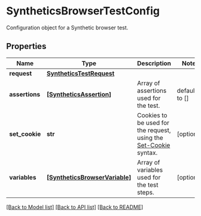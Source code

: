 # SyntheticsBrowserTestConfig

Configuration object for a Synthetic browser test.

## Properties
Name | Type | Description | Notes
------------ | ------------- | ------------- | -------------
**request** | [**SyntheticsTestRequest**](SyntheticsTestRequest.md) |  | 
**assertions** | [**[SyntheticsAssertion]**](SyntheticsAssertion.md) | Array of assertions used for the test. | defaults to []
**set_cookie** | **str** | Cookies to be used for the request, using the [Set-Cookie](https://developer.mozilla.org/en-US/docs/Web/HTTP/Headers/Set-Cookie) syntax. | [optional] 
**variables** | [**[SyntheticsBrowserVariable]**](SyntheticsBrowserVariable.md) | Array of variables used for the test steps. | [optional] 

[[Back to Model list]](README.md#documentation-for-models) [[Back to API list]](README.md#documentation-for-api-endpoints) [[Back to README]](README.md)


